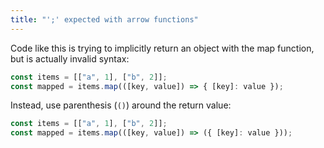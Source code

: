 ```yaml
---
title: "';' expected with arrow functions"
---
```


Code like this is trying to implicitly return an object with the map function,
but is actually invalid syntax:

```ts
const items = [["a", 1], ["b", 2]];
const mapped = items.map(([key, value]) => { [key]: value });
```

Instead, use parenthesis (`()`) around the return value:

```ts
const items = [["a", 1], ["b", 2]];
const mapped = items.map(([key, value]) => ({ [key]: value }));
```
